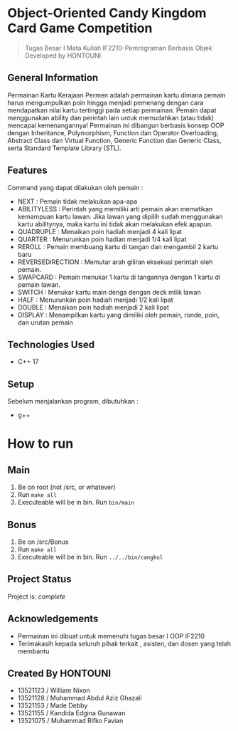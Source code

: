 # Object-Oriented Candy Kingdom Card Game Competition
> Tugas Besar I Mata Kuliah IF2210-Pemrograman Berbasis Objek
> Developed by HONTOUNI



## General Information
Permainan Kartu Kerajaan Permen adalah permainan kartu dimana pemain harus mengumpulkan poin hingga menjadi pemenang dengan cara mendapatkan nilai kartu tertinggi pada setiap permainan. Pemain dapat menggunakan ability dan perintah lain untuk memudahkan (atau tidak) mencapai kemenangannya! Permainan ini dibangun berbasis konsep OOP dengan Inheritance, Polymorphism, Function dan Operator Overloading, Abstract Class dan Virtual Function, Generic Function dan Generic Class, serta Standard Template Library (STL).

## Features
Command yang dapat dilakukan oleh pemain :
- NEXT : Pemain tidak melakukan apa-apa
- ABILITYLESS   : Perintah yang memiliki arti pemain akan mematikan kemampuan kartu lawan. Jika lawan yang dipilih sudah menggunakan kartu abilitynya, maka kartu ini tidak akan melakukan efek apapun.
- QUADRUPLE : Menaikan poin hadiah menjadi 4 kali lipat
- QUARTER : Menurunkan poin hadian menjadi 1/4 kali lipat
- REROLL : Pemain membuang kartu di tangan dan mengambil 2 kartu baru
- REVERSEDIRECTION : Memutar arah giliran eksekusi perintah oleh pemain.
- SWAPCARD  : Pemain menukar 1 kartu di tangannya dengan 1 kartu di pemain lawan.
- SWITCH    : Menukar kartu main denga dengan deck milik lawan
- HALF  : Menurunkan poin hadiah menjadi 1/2 kali lipat
- DOUBLE    : Menaikan poin hadiah menjadi 2 kali lipat
- DISPLAY   : Menampilkan kartu yang dimiliki oleh pemain, ronde, poin, dan urutan pemain

## Technologies Used
- C++ 17

## Setup
Sebelum menjalankan program, dibutuhkan :
- g++

# How to run
## Main
1. Be on root (not /src, or whatever)
2. Run `make all`
3. Executeable will be in bin. Run `bin/main`
## Bonus
1. Be on /src/Bonus
2. Run `make all`
4. Executeable will be in bin. Run `../../bin/cangkul`

## Project Status 
Project is: _complete_

## Acknowledgements
- Permainan ini dibuat untuk memenuhi tugas besar I OOP IF2210
- Terimakasih kepada seluruh pihak terkait , asisten, dan dosen yang telah membantu

## Created By HONTOUNI
- 13521123 / William Nixon
- 13521128 / Muhammad Abdul Aziz Ghazali
- 13521153 / Made Debby
- 13521155 / Kandida Edgina Gunawan
- 13521075 / Muhammad Rifko Favian
